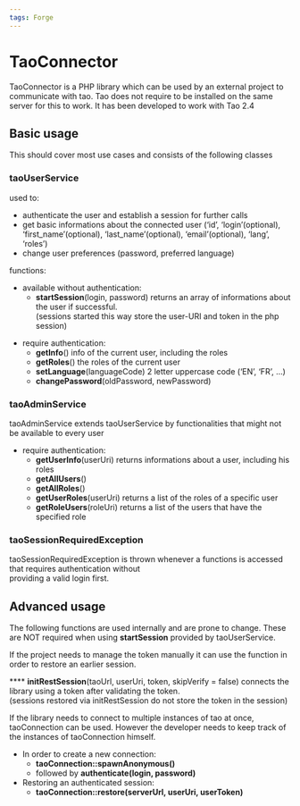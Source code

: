 ```yaml
---
tags: Forge
---
```


TaoConnector
============

TaoConnector is a PHP library which can be used by an external project to communicate with tao. Tao does not require to be installed on the same server for this to work. It has been developed to work with Tao 2.4

Basic usage
-----------

This should cover most use cases and consists of the following classes

### taoUserService

used to:

-   authenticate the user and establish a session for further calls
-   get basic informations about the connected user (‘id’, ‘login’(optional), ‘first\_name’(optional), ‘last\_name’(optional), ‘email’(optional), ‘lang’, ‘roles’)
-   change user preferences (password, preferred language)

functions:

-   available without authentication:
    -   **startSession**(login, password) returns an array of informations about the user if successful.\
        (sessions started this way store the user-URI and token in the php session)

<!-- -->

-   require authentication:
    -   **getInfo**() info of the current user, including the roles
    -   **getRoles**() the roles of the current user
    -   **setLanguage**(languageCode) 2 letter uppercase code (‘EN’, ‘FR’, …)
    -   **changePassword**(oldPassword, newPassword)

### taoAdminService

taoAdminService extends taoUserService by functionalities that might not be available to every user

-   require authentication:
    -   **getUserInfo**(userUri) returns informations about a user, including his roles
    -   **getAllUsers**()
    -   **getAllRoles**()
    -   **getUserRoles**(userUri) returns a list of the roles of a specific user
    -   **getRoleUsers**(roleUri) returns a list of the users that have the specified role

### taoSessionRequiredException

taoSessionRequiredException is thrown whenever a functions is accessed that requires authentication without\
providing a valid login first.

Advanced usage
--------------

The following functions are used internally and are prone to change. These are NOT required when using **startSession** provided by taoUserService.

If the project needs to manage the token manually it can use the function in order to restore an earlier session.

**** **initRestSession**(taoUrl, userUri, token, skipVerify = false) connects the library using a token after validating the token.\
(sessions restored via initRestSession do not store the token in the session)

If the library needs to connect to multiple instances of tao at once, taoConnection can be used. However the developer needs to keep track of the instances of taoConnection himself.

-   In order to create a new connection:
    -   **taoConnection::spawnAnonymous()**
    -   followed by **authenticate(login, password)**
-   Restoring an authenticated session:
    -   **taoConnection::restore(serverUrl, userUri, userToken)**

